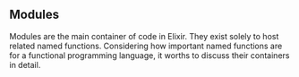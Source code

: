 ## Modules

Modules are the main container of code in Elixir. They exist solely to host related named functions. Considering how important named functions are for a functional programming language, it worths to discuss their containers in detail.
